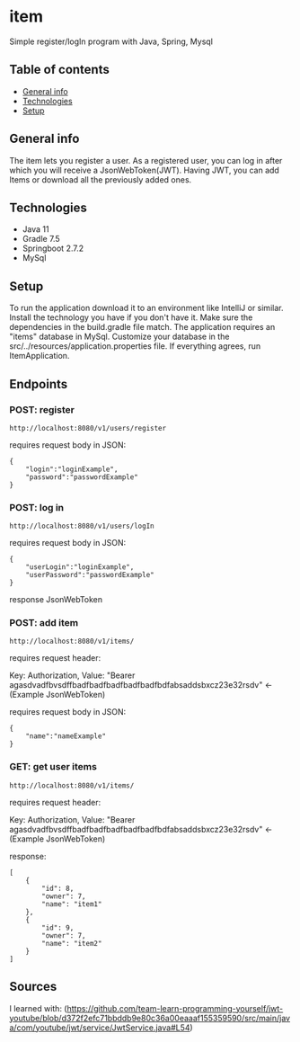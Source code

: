# item
Simple register/logIn program with Java, Spring, Mysql

## Table of contents
* [General info](#general-info)
* [Technologies](#technologies)
* [Setup](#setup)

## General info
The item lets you register a user. 
As a registered user, you can log in after which you will receive a JsonWebToken(JWT).
Having JWT, you can add Items or download all the previously added ones. 

## Technologies
* Java 11
* Gradle 7.5
* Springboot 2.7.2
* MySql

## Setup

To run the application download it to an environment like IntelliJ or similar.
Install the technology you have if you don't have it. 
Make sure the dependencies in the build.gradle file match.
The application requires an "items" database in MySql. 
Customize your database in the src/../resources/application.properties file.
If everything agrees, run ItemApplication.

## Endpoints
### POST: register 
``` http://localhost:8080/v1/users/register ```

requires request body in JSON:
```
{
    "login":"loginExample",
    "password":"passwordExample"
}
```

### POST: log in 
``` http://localhost:8080/v1/users/logIn ``` 

requires request body in JSON:
```
{
    "userLogin":"loginExample",
    "userPassword":"passwordExample"
}
```
response JsonWebToken

### POST: add item
``` http://localhost:8080/v1/items/ ```

requires request header:

Key: Authorization, Value: "Bearer  agasdvadfbvsdffbadfbadfbadfbadfbadfbdfabsaddsbxcz23e32rsdv"  <-(Example JsonWebToken)

requires request body in JSON:
```
{
    "name":"nameExample"
}
```

### GET: get user items
``` http://localhost:8080/v1/items/ ```

requires request header:

Key: Authorization, Value: "Bearer  agasdvadfbvsdffbadfbadfbadfbadfbadfbdfabsaddsbxcz23e32rsdv"  <-(Example JsonWebToken)

response:
```
[
    {
        "id": 8,
        "owner": 7,
        "name": "item1"
    },
    {
        "id": 9,
        "owner": 7,
        "name": "item2"
    }
]
```
## Sources
I learned with:
(https://github.com/team-learn-programming-yourself/jwt-youtube/blob/d372f2efc71bbddb9e80c36a00eaaaf155359590/src/main/java/com/youtube/jwt/service/JwtService.java#L54)












